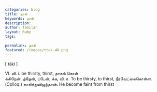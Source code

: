```yaml
---
categories: blog
title: தாகி
keywords: தாகி
description: 
author: Tamilan
layout: Ruby
tags: 
 
permalink: தாகி
featured: /images/ttak-48.png
---
```

  
[ tāki ]  
  
VI. வி. i. be thirsty, thirst, தாகங் கொள்  
க்கிறேன், த்தேன், ப்பேன், க்க, வி. a. To be thirsty, to thirst, நீர்வேட்கைகொள்ள. (Colloq.) தாகித்துவிழுந்தான். He become faint from thirst